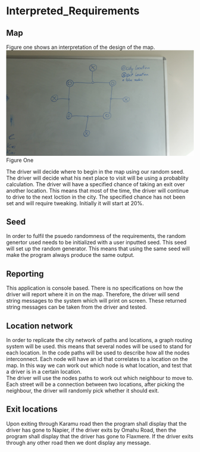 # Interpreted_Requirements

## Map
Figure one shows an interpretation of the design of the map. 
![Map of city](map.jpg)
Figure One

The driver will decide where to begin in the map using our random seed.
The driver will decide what his next place to visit will be using a probablity calculation.
The driver will have a specified chance of taking an exit over another location. This means that most of the time, the driver will continue to drive to the next loction in the city. The specified chance has not been set and will require tweaking. Initially it will start at 20%.

## Seed
In order to fulfil the psuedo randomness of the requirements, the random genertor used needs to be initialized with a user inputted seed. This seed will set up the random generator. This means that using the same seed will make the program always produce the same output.  

## Reporting
This application is console based. There is no specifications on how the driver will report where it in on the map. Therefore, the driver will send string messages to the system which will print on screen. These returned string messages can be taken from the driver and tested.  

## Location network
In order to replicate the city network of paths and locations, a graph routing system will be used. this means that several nodes will be used to stand for each location. In the code paths will be used to describe how all the nodes interconnect. Each node will have an id that correlates to a location on the map. In this way we can work out which node is what location, and test that a driver is in a certain location.  
The driver will use the nodes paths to work out which neighbour to move to.  
Each street will be a connection between two locations, after picking the neighbour, the driver will randomly pick whether it should exit.

## Exit locations
Upon exiting through Karamu road then the program shall display that the driver has gone to Napier, if the driver exits by Omahu Road, then the program shall display that the driver has gone to Flaxmere. If the driver exits through any other road then we dont display any message.
